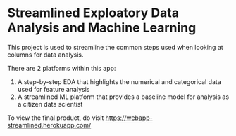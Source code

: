 # Streamlined Exploatory Data Analysis and Machine Learning

This project is used to streamline the common steps used when looking at columns for data analysis. 

There are 2 platforms within this app:
1. A step-by-step EDA that highlights the numerical and categorical data used for feature analysis
2. A streamlined ML platform that provides a baseline model for analysis as a citizen data scientist
 
 
To view the final product, do visit https://webapp-streamlined.herokuapp.com/
 

